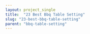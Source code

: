 ```yaml
---
layout: project_single
title:  "23 Best Bbq Table Setting"
slug: "23-best-bbq-table-setting"
parent: "bbq-table-setting"
---
```

 